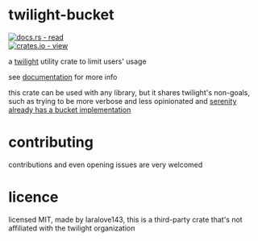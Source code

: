 # twilight-bucket
[![docs.rs - read](https://img.shields.io/badge/docs.rs-read-C99B3C?style=for-the-badge&logo=rust)](https://docs.rs/twilight-bucket)  
[![crates.io - view](https://img.shields.io/badge/crates.io-view-C99B3C?style=for-the-badge&logo=rust)](https://crates.io/crates/twilight-bucket)

a [twilight](https://docs.rs/twilight) utility crate to limit users' usage

see [documentation](https://docs.rs/twilight-bucket) for more info

this crate can be used with any library, but it shares twilight's non-goals, such as trying to be more verbose and less
opinionated and [serenity already has a bucket implementation][serenity bucket]

[serenity bucket]: https://docs.rs/serenity/latest/serenity/framework/standard/buckets

# contributing
contributions and even opening issues are very welcomed

# licence
licensed MIT, made by laralove143, this is a third-party crate that's not affiliated with the twilight organization